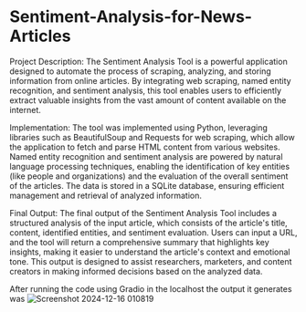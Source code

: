 # Sentiment-Analysis-for-News-Articles
Project Description: 
The Sentiment Analysis Tool is a powerful application designed to automate the process of scraping, analyzing, and storing information from online articles. By integrating web scraping, named entity recognition, and sentiment analysis, this tool enables users to efficiently extract valuable insights from the vast amount of content available on the internet.

Implementation: 
The tool was implemented using Python, leveraging libraries such as BeautifulSoup and Requests for web scraping, which allow the application to fetch and parse HTML content from various websites. Named entity recognition and sentiment analysis are powered by natural language processing techniques, enabling the identification of key entities (like people and organizations) and the evaluation of the overall sentiment of the articles. The data is stored in a SQLite database, ensuring efficient management and retrieval of analyzed information.

Final Output: 
The final output of the Sentiment Analysis Tool includes a structured analysis of the input article, which consists of the article's title, content, identified entities, and sentiment evaluation. Users can input a URL, and the tool will return a comprehensive summary that highlights key insights, making it easier to understand the article's context and emotional tone. This output is designed to assist researchers, marketers, and content creators in making informed decisions based on the analyzed data.

After running the code using Gradio in the localhost the output it generates was
![Screenshot 2024-12-16 010819](https://github.com/user-attachments/assets/272b6299-1886-4b45-b225-757b51d2e933)
